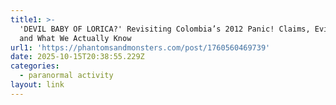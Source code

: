 ```yaml
---
title1: >-
  'DEVIL BABY OF LORICA?' Revisiting Colombia’s 2012 Panic! Claims, Evidence,
  and What We Actually Know
url1: 'https://phantomsandmonsters.com/post/1760560469739'
date: 2025-10-15T20:38:55.229Z
categories:
  - paranormal activity
layout: link
---
```



